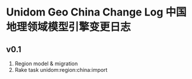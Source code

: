 # Unidom Geo China Change Log 中国地理领域模型引擎变更日志

## v0.1
1. Region model & migration
2. Rake task unidom:region:china:import
